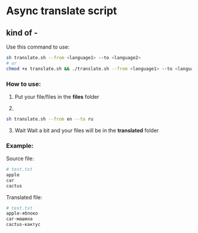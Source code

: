 # Async translate script
## kind of <word> - <translated word>

Use this command to use:
```bash
sh translate.sh --from <language1> --to <language2>
# or 
chmod +x translate.sh && ./translate.sh --from <language1> --to <language2>
```

### How to use:

1. Put your file/files in the **files** folder

2. 
```bash
sh translate.sh --from en --to ru
```

3. Wait Wait a bit and your files will be in the **translated** folder

### Example:

Source file:
```bash
# test.txt
apple
car
cactus
```

Translated file:
```bash
# test.txt
apple-яблоко
car-машина
cactus-кактус
```
